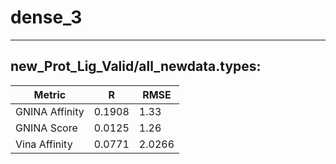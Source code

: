 # dense_3
 -----
## new_Prot_Lig_Valid/all_newdata.types:
Metric | R | RMSE
-----|-----|-----
GNINA Affinity | 0.1908 | 1.33 
GNINA Score | 0.0125 | 1.26
Vina Affinity | 0.0771 | 2.0266